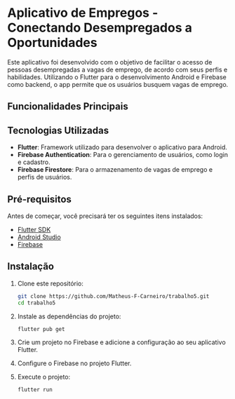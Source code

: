 # Aplicativo de Empregos - Conectando Desempregados a Oportunidades

Este aplicativo foi desenvolvido com o objetivo de facilitar o acesso de pessoas desempregadas a vagas de emprego, de acordo com seus perfis e habilidades. Utilizando o Flutter para o desenvolvimento Android e Firebase como backend, o app permite que os usuários busquem vagas de emprego.

## Funcionalidades Principais


## Tecnologias Utilizadas

- **Flutter**: Framework utilizado para desenvolver o aplicativo para Android.
- **Firebase Authentication**: Para o gerenciamento de usuários, como login e cadastro.
- **Firebase Firestore**: Para o armazenamento de vagas de emprego e perfis de usuários.

## Pré-requisitos

Antes de começar, você precisará ter os seguintes itens instalados:

- [Flutter SDK](https://flutter.dev/docs/get-started/install)
- [Android Studio](https://developer.android.com/studio)
- [Firebase](https://firebase.google.com/)

## Instalação

1. Clone este repositório:

   ```bash
   git clone https://github.com/Matheus-F-Carneiro/trabalho5.git
   cd trabalho5
   ```

2. Instale as dependências do projeto:

   ```bash
   flutter pub get
   ```

3. Crie um projeto no Firebase e adicione a configuração ao seu aplicativo Flutter.

4. Configure o Firebase no projeto Flutter.

5. Execute o projeto:

   ```bash
   flutter run
   ```
